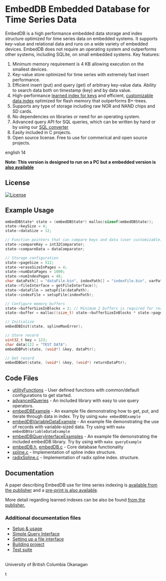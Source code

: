 # EmbedDB Embedded Database for Time Series Data

EmbedDB is a high performance embedded data storage and index structure optimized for time series data on embedded systems. It supports key-value and relational data and runs on a wide variety of embedded devices. EmbedDB does not require an operating system and outperforms other systems, including SQLite, on small embedded systems. Key features:

1. Minimum memory requirement is 4 KB allowing execution on the smallest devices.
2. Key-value store optimized for time series with extremely fast insert performance.
3. Efficient insert (put) and query (get) of arbitrary key-value data. Ability to search data both on timestamp (key) and by data value.
4. High-performance [learned index for keys](https://arxiv.org/abs/2302.03085) and efficient, [customizable data index](docs/SBITS_time_series_index.pdf) optimized for flash memory that outperforms B+-trees.
5. Supports any type of storage including raw NOR and NAND chips and SD cards.
6. No dependencies on libraries or need for an operating system.
7. Advanced query API for SQL queries, which can be written by hand or by using our [SQL converter](https://github.com/ubco-db/EmbedDB-SQL)
8. Easily included in C projects.
9. Open source license. Free to use for commerical and open source projects.

english 14


**Note: This version is designed to run on a PC but a embedded version is [also available](https://github.com/ubco-db/EmbedDB)**

## License

[![License](https://img.shields.io/badge/License-BSD%203--Clause-blue.svg)](https://opensource.org/licenses/BSD-3-Clause)

## Example Usage

```c
embedDBState* state = (embedDBState*) malloc(sizeof(embedDBState));
state->keySize = 4;  
state->dataSize = 12;

// Function pointers that can compare keys and data (user customizable)
state->compareKey = int32Comparator;
state->compareData = dataComparator;

// Storage configuration
state->pageSize = 512;
state->eraseSizeInPages = 4;
state->numDataPages = 1000;
state->numIndexPages = 48;
char dataPath[] = "dataFile.bin", indexPath[] = "indexFile.bin", varPath[] = "varFile.bin";
state->fileInterface = getFileInterface();
state->dataFile = setupFile(dataPath);
state->indexFile = setupFile(indexPath);

// Configure memory buffers
state->bufferSizeInBlocks = 2; // Minimum 2 buffers is required for read/write operations
state->buffer = malloc((size_t) state->bufferSizeInBlocks * state->pageSize);

// Initialize
embedDBInit(state, splineMaxError);

// Store record
uint32_t key = 123;
char data[12] = "TEST DATA";
embedDBPut(state, (void*) &key, dataPtr);

// Get record
embedDBGet(state, (void*) &key, (void*) returnDataPtr);
```

## Code Files

-   [utilityFunctions](src/embedDB/utilityFunctions.c) - User defined functions with common/default configurations to get started.
-   [advancedQueries](src/embedDB/utilityFunctions.c) - An included library with easy to use query operators.
-   [embedDBExample](examples/embedDBExample.c) - An example file demonstrating how to get, put, and iterate through data in index. Try by using `make embedDBExample`
-   [embedDBVariableDataExample](examples/embedDBVariableDataExample.c) - An example file demonstrating the use of records with variable-sized data. Try using with `make embedDBVariableDataExample`
-   [embedDBQueryInterfaceExamples](examples/advancedQueryInterfaceExample.c) - An example file demonstrating the included embedDB library. Try by using with `make queryExample`
-   [embedDB.h](src/embedDB/embedDB.h), [embedDB.c](src/embedDB/embedDB.c) - Core database functionality
-   [spline.c](src/spline/spline.c) - Implementation of spline index structure.
-   [radixSpline.c](src/spline/radixspline.c) - Implementation of radix spline index. structure.

## Documentation

A paper describing EmbedDB use for time series indexing is [available from the publisher](https://www.scitepress.org/Link.aspx?doi=10.5220/0010318800920099) and a [pre-print is also available](SBITS_time_series_index.pdf).

More detail regarding learned indexes can be also be found [from the publisher.](https://arxiv.org/abs/2302.03085)

### Additional documentation files

-   [Setup & usage](docs/usageInfo.md)
-   [Simple Query Interface](docs/advancedQueries.md)
-   [Setting up a file interface](docs/fileInterface.md)
-   [Building project](docs/buildRunInformation.md)
-   [Test suite](docs/testInfo.md)

<br>University of British Columbia Okanagan</br>

t 
